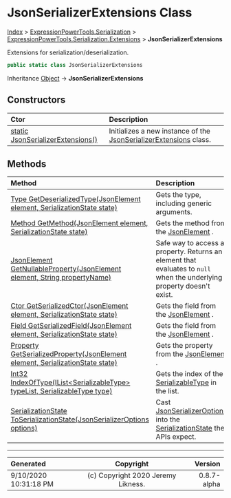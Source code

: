 ﻿# JsonSerializerExtensions Class

[Index](../index.md) > [ExpressionPowerTools.Serialization](ExpressionPowerTools.Serialization.a.md) > [ExpressionPowerTools.Serialization.Extensions](ExpressionPowerTools.Serialization.Extensions.n.md) > **JsonSerializerExtensions**

Extensions for serialization/deserialization.

```csharp
public static class JsonSerializerExtensions
```

Inheritance [Object](https://docs.microsoft.com/dotnet/api/system.object) → **JsonSerializerExtensions**

## Constructors

| Ctor | Description |
| :-- | :-- |
| [static JsonSerializerExtensions()](ExpressionPowerTools.Serialization.Extensions.JsonSerializerExtensions.ctor.md#static-jsonserializerextensions) | Initializes a new instance of the [JsonSerializerExtensions](ExpressionPowerTools.Serialization.Extensions.JsonSerializerExtensions.cs.md) class. |
## Methods

| Method | Description |
| :-- | :-- |
| [Type GetDeserializedType(JsonElement element, SerializationState state)](ExpressionPowerTools.Serialization.Extensions.JsonSerializerExtensions.GetDeserializedType.m.md) | Gets the type, including generic arguments. |
| [Method GetMethod(JsonElement element, SerializationState state)](ExpressionPowerTools.Serialization.Extensions.JsonSerializerExtensions.GetMethod.m.md) | Gets the method from the [JsonElement](https://docs.microsoft.com/dotnet/api/system.text.json.jsonelement) . |
| [JsonElement GetNullableProperty(JsonElement element, String propertyName)](ExpressionPowerTools.Serialization.Extensions.JsonSerializerExtensions.GetNullableProperty.m.md) | Safe way to access a property. Returns an element that evaluates to `null` when the underlying property doesn't exist. |
| [Ctor GetSerializedCtor(JsonElement element, SerializationState state)](ExpressionPowerTools.Serialization.Extensions.JsonSerializerExtensions.GetSerializedCtor.m.md) | Gets the field from the [JsonElement](https://docs.microsoft.com/dotnet/api/system.text.json.jsonelement) . |
| [Field GetSerializedField(JsonElement element, SerializationState state)](ExpressionPowerTools.Serialization.Extensions.JsonSerializerExtensions.GetSerializedField.m.md) | Gets the field from the [JsonElement](https://docs.microsoft.com/dotnet/api/system.text.json.jsonelement) . |
| [Property GetSerializedProperty(JsonElement element, SerializationState state)](ExpressionPowerTools.Serialization.Extensions.JsonSerializerExtensions.GetSerializedProperty.m.md) | Gets the property from the [JsonElement](https://docs.microsoft.com/dotnet/api/system.text.json.jsonelement) . |
| [Int32 IndexOfType(IList&lt;SerializableType> typeList, SerializableType type)](ExpressionPowerTools.Serialization.Extensions.JsonSerializerExtensions.IndexOfType.m.md) | Gets the index of the [SerializableType](ExpressionPowerTools.Serialization.Serializers.SerializableType.cs.md) in the list. |
| [SerializationState ToSerializationState(JsonSerializerOptions options)](ExpressionPowerTools.Serialization.Extensions.JsonSerializerExtensions.ToSerializationState.m.md) | Cast [JsonSerializerOptions](https://docs.microsoft.com/dotnet/api/system.text.json.jsonserializeroptions) into the [SerializationState](ExpressionPowerTools.Serialization.Serializers.SerializationState.cs.md) the APIs expect. |

---

| Generated | Copyright | Version |
| :-- | :-: | --: |
| 9/10/2020 10:31:18 PM | (c) Copyright 2020 Jeremy Likness. | 0.8.7-alpha |
